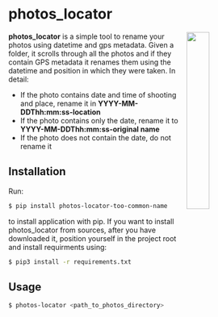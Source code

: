 # photos_locator

<img align="right" width="30%" src="https://user-images.githubusercontent.com/50317336/132679652-9a2bcfec-9535-4e89-b720-afd5ee190eeb.png">
<div style="text-align: left"> 
<b>photos_locator</b> is a simple tool to rename your photos using datetime and gps metadata. Given a folder, it scrolls through all the photos and if they contain GPS metadata it renames them using the datetime and position in which they were taken. In detail:
<ul>
  <li>If the photo contains date and time of shooting and place, rename it in <b>YYYY-MM-DDThh:mm:ss-location</b></li>
  <li>If the photo contains only the date, rename it to <b>YYYY-MM-DDThh:mm:ss-original name</b></li>
  <li>If the photo does not contain the date, do not rename it </li>
</ul>  
</div>

## Installation

Run:

```bash
$ pip install photos-locator-too-common-name
```

to install application with pip. If you want to install photos_locator from sources, after you have downloaded it,
position yourself in the project root and install requirments using:

```bash
$ pip3 install -r requirements.txt
```

## Usage

```bash
$ photos-locator <path_to_photos_directory>
```